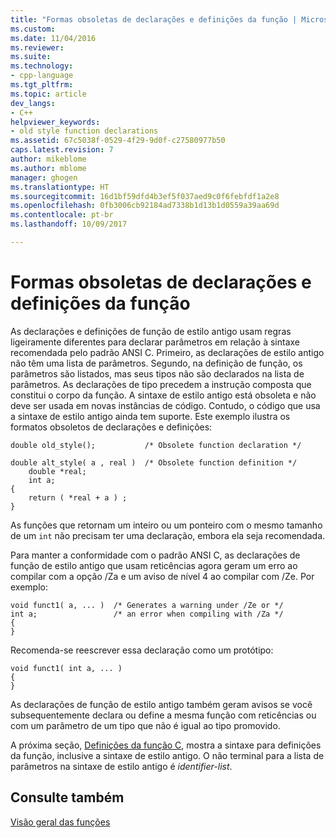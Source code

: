 ```yaml
---
title: "Formas obsoletas de declarações e definições da função | Microsoft Docs"
ms.custom: 
ms.date: 11/04/2016
ms.reviewer: 
ms.suite: 
ms.technology:
- cpp-language
ms.tgt_pltfrm: 
ms.topic: article
dev_langs:
- C++
helpviewer_keywords:
- old style function declarations
ms.assetid: 67c5038f-0529-4f29-9d0f-c27580977b50
caps.latest.revision: 7
author: mikeblome
ms.author: mblome
manager: ghogen
ms.translationtype: HT
ms.sourcegitcommit: 16d1bf59dfd4b3ef5f037aed9c0f6febfdf1a2e8
ms.openlocfilehash: 0fb3006cb92184ad7338b1d13b1d0559a39aa69d
ms.contentlocale: pt-br
ms.lasthandoff: 10/09/2017

---
```

# <a name="obsolete-forms-of-function-declarations-and-definitions"></a>Formas obsoletas de declarações e definições da função
As declarações e definições de função de estilo antigo usam regras ligeiramente diferentes para declarar parâmetros em relação à sintaxe recomendada pelo padrão ANSI C. Primeiro, as declarações de estilo antigo não têm uma lista de parâmetros. Segundo, na definição de função, os parâmetros são listados, mas seus tipos não são declarados na lista de parâmetros. As declarações de tipo precedem a instrução composta que constitui o corpo da função. A sintaxe de estilo antigo está obsoleta e não deve ser usada em novas instâncias de código. Contudo, o código que usa a sintaxe de estilo antigo ainda tem suporte. Este exemplo ilustra os formatos obsoletos de declarações e definições:  
  
```  
double old_style();           /* Obsolete function declaration */  
  
double alt_style( a , real )  /* Obsolete function definition */  
    double *real;   
    int a;   
{  
    return ( *real + a ) ;  
}  
```  
  
 As funções que retornam um inteiro ou um ponteiro com o mesmo tamanho de um `int` não precisam ter uma declaração, embora ela seja recomendada.  
  
 Para manter a conformidade com o padrão ANSI C, as declarações de função de estilo antigo que usam reticências agora geram um erro ao compilar com a opção /Za e um aviso de nível 4 ao compilar com /Ze. Por exemplo:  
  
```  
void funct1( a, ... )  /* Generates a warning under /Ze or */  
int a;                 /* an error when compiling with /Za */  
{  
}  
```  
  
 Recomenda-se reescrever essa declaração como um protótipo:  
  
```  
void funct1( int a, ... )  
{  
}  
```  
  
 As declarações de função de estilo antigo também geram avisos se você subsequentemente declara ou define a mesma função com reticências ou com um parâmetro de um tipo que não é igual ao tipo promovido.  
  
 A próxima seção, [Definições da função C](../c-language/c-function-definitions.md), mostra a sintaxe para definições da função, inclusive a sintaxe de estilo antigo. O não terminal para a lista de parâmetros na sintaxe de estilo antigo é *identifier-list*.  
  
## <a name="see-also"></a>Consulte também  
 [Visão geral das funções](../c-language/overview-of-functions.md)
